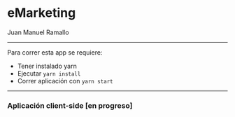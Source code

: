 # eMarketing

Juan Manuel Ramallo

---

Para correr esta app se requiere:

- Tener instalado yarn
- Ejecutar `yarn install`
- Correr aplicación con `yarn start`

---

### Aplicación client-side [en progreso]